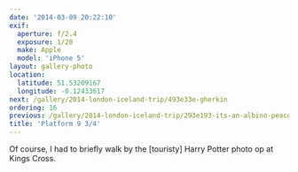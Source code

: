 ```yaml
---
date: '2014-03-09 20:22:10'
exif:
  aperture: f/2.4
  exposure: 1/20
  make: Apple
  model: 'iPhone 5'
layout: gallery-photo
location:
  latitude: 51.53209167
  longitude: -0.12433617
next: /gallery/2014-london-iceland-trip/493e33e-gherkin
ordering: 16
previous: /gallery/2014-london-iceland-trip/293e193-its-an-albino-peacock
title: 'Platform 9 3/4'
---
```


Of course, I had to briefly walk by the [touristy] Harry Potter photo op at Kings Cross.
